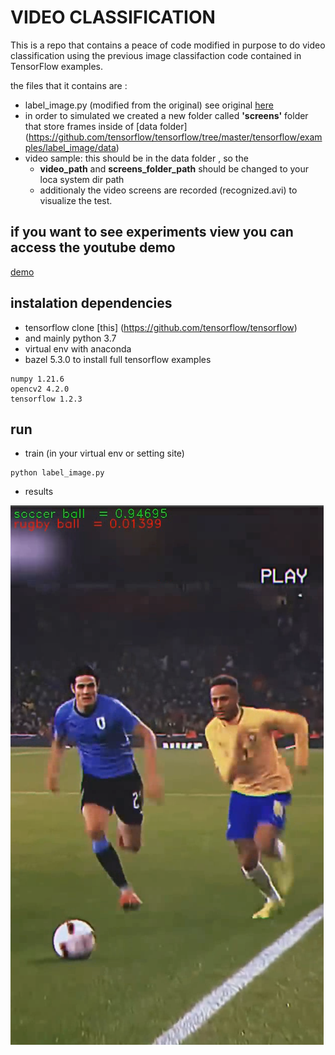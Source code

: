 # VIDEO CLASSIFICATION

This is a repo that contains a peace of code modified in purpose to do video classification using the previous
image classifaction code contained in TensorFlow examples.

the files that it contains are :
- label_image.py (modified from the original) see original [here](https://github.com/tensorflow/tensorflow/blob/master/tensorflow/examples/label_image/label_image.py)
- in order to simulated we created a new folder called **'screens'** folder that store frames  inside of [data folder] (https://github.com/tensorflow/tensorflow/tree/master/tensorflow/examples/label_image/data)
- video sample: this should be in the data folder , so the
    - **video_path** and **screens_folder_path** should be changed to your loca system dir path
    - additionaly the video screens are recorded (recognized.avi) to visualize the test.

## if you want to see experiments view you can access the youtube demo

[demo](https://www.youtube.com/watch?v=mZdsx-WhCwo&ab_channel=ErrolWilderdMamaniCondori)

## instalation dependencies
* tensorflow clone [this] (https://github.com/tensorflow/tensorflow)
* and mainly python 3.7
* virtual env with anaconda
* bazel 5.3.0 to install full tensorflow examples

```
numpy 1.21.6
opencv2 4.2.0
tensorflow 1.2.3

```
## run
* train (in your virtual env or setting site)

```
python label_image.py
```

* results

![alt text](demo.png)
